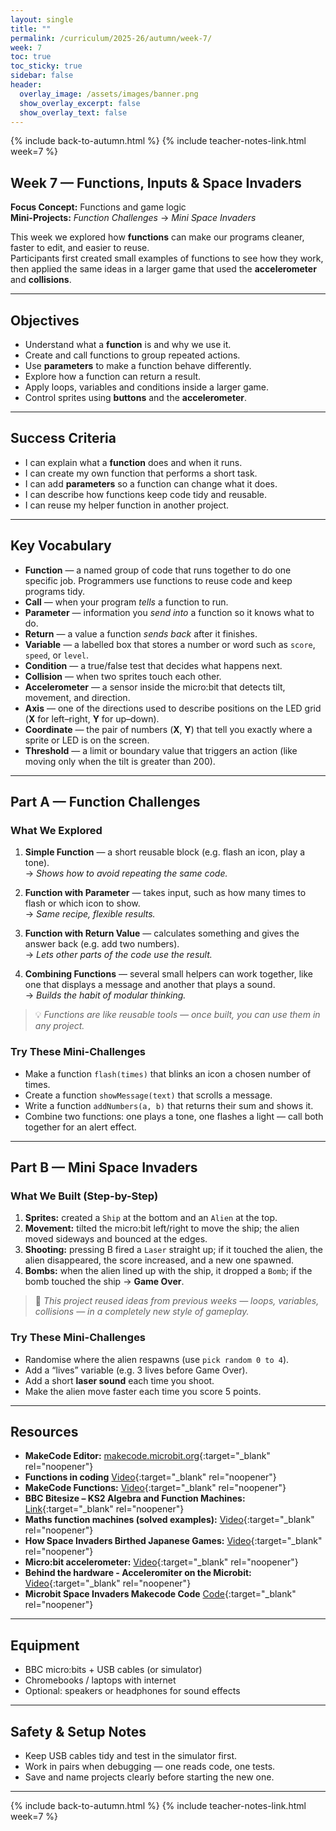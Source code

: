 ```yaml
---
layout: single
title: ""
permalink: /curriculum/2025-26/autumn/week-7/
week: 7
toc: true
toc_sticky: true
sidebar: false
header:
  overlay_image: /assets/images/banner.png
  show_overlay_excerpt: false
  show_overlay_text: false
---
```


{% include back-to-autumn.html %}
{% include teacher-notes-link.html week=7 %}

## Week 7 — Functions, Inputs & Space Invaders

**Focus Concept:** Functions and game logic  
**Mini-Projects:** *Function Challenges* → *Mini Space Invaders*

This week we explored how **functions** can make our programs cleaner, faster to edit, and easier to reuse.  
Participants first created small examples of functions to see how they work, then applied the same ideas in a larger game that used the **accelerometer** and **collisions**.

---

## Objectives
- Understand what a **function** is and why we use it.  
- Create and call functions to group repeated actions.  
- Use **parameters** to make a function behave differently.  
- Explore how a function can return a result.  
- Apply loops, variables and conditions inside a larger game.  
- Control sprites using **buttons** and the **accelerometer**.  

---

## Success Criteria
- I can explain what a **function** does and when it runs.  
- I can create my own function that performs a short task.  
- I can add **parameters** so a function can change what it does.  
- I can describe how functions keep code tidy and reusable.  
- I can reuse my helper function in another project.  

---

## Key Vocabulary
- **Function** — a named group of code that runs together to do one specific job. Programmers use functions to reuse code and keep programs tidy.  
- **Call** — when your program *tells* a function to run.  
- **Parameter** — information you *send into* a function so it knows what to do.  
- **Return** — a value a function *sends back* after it finishes.  
- **Variable** — a labelled box that stores a number or word such as `score`, `speed`, or `level`.  
- **Condition** — a true/false test that decides what happens next.  
- **Collision** — when two sprites touch each other.  
- **Accelerometer** — a sensor inside the micro:bit that detects tilt, movement, and direction.  
- **Axis** — one of the directions used to describe positions on the LED grid (**X** for left–right, **Y** for up–down).  
- **Coordinate** — the pair of numbers (**X**, **Y**) that tell you exactly where a sprite or LED is on the screen.  
- **Threshold** — a limit or boundary value that triggers an action (like moving only when the tilt is greater than 200).  
  
---

## Part A — Function Challenges

### What We Explored
1. **Simple Function** — a short reusable block (e.g. flash an icon, play a tone).  
   → *Shows how to avoid repeating the same code.*

2. **Function with Parameter** — takes input, such as how many times to flash or which icon to show.  
   → *Same recipe, flexible results.*

3. **Function with Return Value** — calculates something and gives the answer back (e.g. add two numbers).  
   → *Lets other parts of the code use the result.*

4. **Combining Functions** — several small helpers can work together, like one that displays a message and another that plays a sound.  
   → *Builds the habit of modular thinking.*

> 💡 *Functions are like reusable tools — once built, you can use them in any project.*

### Try These Mini-Challenges
- Make a function `flash(times)` that blinks an icon a chosen number of times.  
- Create a function `showMessage(text)` that scrolls a message.  
- Write a function `addNumbers(a, b)` that returns their sum and shows it.  
- Combine two functions: one plays a tone, one flashes a light — call both together for an alert effect.  

---

## Part B — Mini Space Invaders

### What We Built (Step-by-Step)
1. **Sprites:** created a `Ship` at the bottom and an `Alien` at the top.  
2. **Movement:** tilted the micro:bit left/right to move the ship; the alien moved sideways and bounced at the edges.  
3. **Shooting:** pressing B fired a `Laser` straight up; if it touched the alien, the alien disappeared, the score increased, and a new one spawned.  
4. **Bombs:** when the alien lined up with the ship, it dropped a `Bomb`; if the bomb touched the ship → **Game Over**.  

> 🔄 *This project reused ideas from previous weeks — loops, variables, collisions — in a completely new style of gameplay.*

### Try These Mini-Challenges
- Randomise where the alien respawns (use `pick random 0 to 4`).  
- Add a “lives” variable (e.g. 3 lives before Game Over).  
- Add a short **laser sound** each time you shoot.  
- Make the alien move faster each time you score 5 points.  

---

## Resources
- **MakeCode Editor:** [makecode.microbit.org](https://makecode.microbit.org){:target="_blank" rel="noopener"}  
- **Functions in coding** [Video](https://youtu.be/whqjRte86J4?si=YJ7L1_Nau4jytg1e){:target="_blank" rel="noopener"}  
- **MakeCode Functions:** [Video](https://youtu.be/1LACtv9XvXQ?si=h9IoVpsalwd7i-BR){:target="_blank" rel="noopener"}  
- **BBC Bitesize – KS2 Algebra and Function Machines:** [Link](https://www.bbc.co.uk/bitesize/articles/zsmgvwx){:target="_blank" rel="noopener"}  
- **Maths function machines (solved examples):** [Video](https://youtu.be/akj9L0HaTY4?si=hAhCA8pp1-iskAvo){:target="_blank" rel="noopener"}
- **How Space Invaders Birthed Japanese Games:** [Video](https://youtu.be/Jbn8IRmSq8M?si=bMJzEXyBVZ3iUyFE){:target="_blank" rel="noopener"}   
- **Micro:bit accelerometer:** [Video](https://youtu.be/KuekQ-m9xpw?feature=shared){:target="_blank" rel="noopener"}   
- **Behind the hardware - Acceleromiter on the Microbit:** [Video](https://youtu.be/byngcwjO51U?feature=shared){:target="_blank" rel="noopener"}
- **Microbit Space Invaders Makecode Code** [Code](https://makecode.microbit.org/S02862-67759-70499-11772){:target="_blank" rel="noopener"}   

---

## Equipment
- BBC micro:bits + USB cables (or simulator)  
- Chromebooks / laptops with internet  
- Optional: speakers or headphones for sound effects  

---

## Safety & Setup Notes
- Keep USB cables tidy and test in the simulator first.  
- Work in pairs when debugging — one reads code, one tests.  
- Save and name projects clearly before starting the new one.  

---

{% include back-to-autumn.html %}
{% include teacher-notes-link.html week=7 %}
